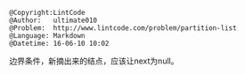 ```
@Copyright:LintCode
@Author:   ultimate010
@Problem:  http://www.lintcode.com/problem/partition-list
@Language: Markdown
@Datetime: 16-06-10 10:02
```

边界条件，新摘出来的结点，应该让next为null。